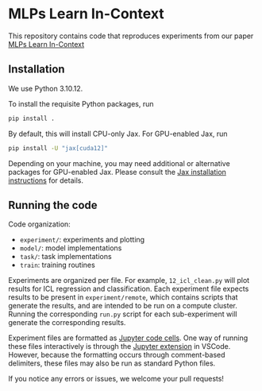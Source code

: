 # MLPs Learn In-Context
This repository contains code that reproduces experiments from our paper [MLPs Learn In-Context](https://arxiv.org/abs/2405.15618)

## Installation

We use Python 3.10.12.

To install the requisite Python packages, run
```sh
pip install .
```
By default, this will install CPU-only Jax. For GPU-enabled Jax, run
```sh
pip install -U "jax[cuda12]"
```
Depending on your machine, you may need additional or alternative packages for GPU-enabled Jax. Please consult the [Jax installation instructions](https://jax.readthedocs.io/en/latest/installation.html) for details.


## Running the code
Code organization:
* `experiment/`: experiments and plotting
* `model/`: model implementations
* `task/`: task implementations
* `train`: training routines

Experiments are organized per file. For example, `12_icl_clean.py` will plot results for ICL regression and classification. Each experiment file expects results to be present in `experiment/remote`, which contains scripts that generate the results, and are intended to be run on a compute cluster. Running the corresponding `run.py` script for each sub-experiment will generate the corresponding results.

Experiment files are formatted as [Jupyter code cells](https://code.visualstudio.com/docs/python/jupyter-support-py#_export-a-jupyter-notebook). One way of running these files interactively is through the [Jupyter extension](https://marketplace.visualstudio.com/items?itemName=ms-toolsai.jupyter) in VSCode. However, because the formatting occurs through comment-based delimiters, these files may also be run as standard Python files.

If you notice any errors or issues, we welcome your pull requests!